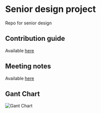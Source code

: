 # Senior design project

Repo for senior design

## Contribution guide

Available [here](CONTRIBUTING.md)

## Meeting notes

Available [here](MEETING.md)

## Gant Chart

![Gant Chart](gant-chart.jpg)
